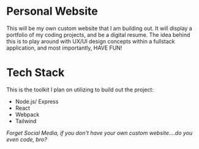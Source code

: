 # Personal Website

This will be my own custom website that I am building out. It will display a portfolio of my coding projects,
and be a digital resume. The idea behind this is to play around with UX/UI design concepts within a fullstack application, and most importantly, HAVE FUN!

# Tech Stack

This is the toolkit I plan on utilizing to build out the project:

 - Node.js/ Express
 - React
 - Webpack
 - Tailwind

*Forget Social Media, if you don't have your own custom website....do you even code, bro?*